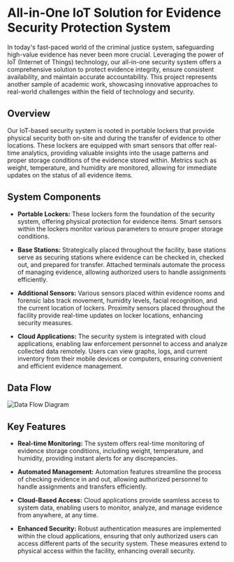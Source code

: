 # All-in-One IoT Solution for Evidence Security Protection System

In today's fast-paced world of the criminal justice system, safeguarding high-value evidence has never been more crucial. Leveraging the power of IoT (Internet of Things) technology, our all-in-one security system offers a comprehensive solution to protect evidence integrity, ensure consistent availability, and maintain accurate accountability. This project represents another sample of academic work, showcasing innovative approaches to real-world challenges within the field of technology and security.

## Overview

Our IoT-based security system is rooted in portable lockers that provide physical security both on-site and during the transfer of evidence to other locations. These lockers are equipped with smart sensors that offer real-time analytics, providing valuable insights into the usage patterns and proper storage conditions of the evidence stored within. Metrics such as weight, temperature, and humidity are monitored, allowing for immediate updates on the status of all evidence items.

## System Components

- **Portable Lockers:** These lockers form the foundation of the security system, offering physical protection for evidence items. Smart sensors within the lockers monitor various parameters to ensure proper storage conditions.

- **Base Stations:** Strategically placed throughout the facility, base stations serve as securing stations where evidence can be checked in, checked out, and prepared for transfer. Attached terminals automate the process of managing evidence, allowing authorized users to handle assignments efficiently.

- **Additional Sensors:** Various sensors placed within evidence rooms and forensic labs track movement, humidity levels, facial recognition, and the current location of lockers. Proximity sensors placed throughout the facility provide real-time updates on locker locations, enhancing security measures.

- **Cloud Applications:** The security system is integrated with cloud applications, enabling law enforcement personnel to access and analyze collected data remotely. Users can view graphs, logs, and current inventory from their mobile devices or computers, ensuring convenient and efficient evidence management.

## Data Flow

![Data Flow Diagram](https://github.com/Andresa1897/IoTProductProposal/assets/98703359/20503115-fa35-4c36-a60d-90149a872a6a)
## Key Features

- **Real-time Monitoring:** The system offers real-time monitoring of evidence storage conditions, including weight, temperature, and humidity, providing instant alerts for any discrepancies.

- **Automated Management:** Automation features streamline the process of checking evidence in and out, allowing authorized personnel to handle assignments and transfers efficiently.

- **Cloud-Based Access:** Cloud applications provide seamless access to system data, enabling users to monitor, analyze, and manage evidence from anywhere, at any time.

- **Enhanced Security:** Robust authentication measures are implemented within the cloud applications, ensuring that only authorized users can access different parts of the security system. These measures extend to physical access within the facility, enhancing overall security.
